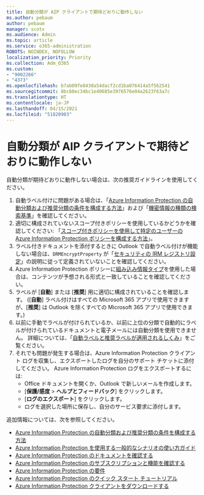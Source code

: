 ```yaml
---
title: 自動分類が AIP クライアントで期待どおりに動作しない
ms.author: pebaum
author: pebaum
manager: scotv
ms.audience: Admin
ms.topic: article
ms.service: o365-administration
ROBOTS: NOINDEX, NOFOLLOW
localization_priority: Priority
ms.collection: Adm_O365
ms.custom:
- "9002266"
- "4373"
ms.openlocfilehash: b7ab09fe8430a54dacf2cd1ba076414a5f562541
ms.sourcegitcommit: 8bc60ec34bc1e40685e3976576e04a2623f63a7c
ms.translationtype: HT
ms.contentlocale: ja-JP
ms.lasthandoff: 04/15/2021
ms.locfileid: "51820903"
---
```

# <a name="automatic-classification-not-behaving-as-expected-with-the-aip-client"></a>自動分類が AIP クライアントで期待どおりに動作しない

自動分類が期待どおりに動作しない場合は、次の推奨ガイドラインを使用してください。

1. 自動ラベル付けに問題がある場合は、「[Azure Information Protection の自動分類および推奨分類の条件を構成する方法](https://docs.microsoft.com/azure/information-protection/configure-policy-classification)」および「[機密情報の種類の検索基準](https://docs.microsoft.com/microsoft-365/compliance/sensitive-information-type-entity-definitions)」を確認してください。
2. 適切に構成されていないスコープ付きポリシーを使用しているかどうかを確認してください: 「[スコープ付きポリシーを使用して特定のユーザーの Azure Information Protection ポリシーを構成する方法](https://docs.microsoft.com/azure/information-protection/configure-policy-scope)」。
3. ラベル付きドキュメントを添付するときに Outlook で自動ラベル付けが機能しない場合は、`DRMEncryptProperty` が「[セキュリティの IRM レジストリ設定](https://docs.microsoft.com/deployoffice/security/protect-sensitive-messages-and-documents-by-using-irm-in-office#office-2016-irm-registry-key-options)」の説明に従って定義されていないことを確認してください。
4. Azure Information Protection ポリシーに[組み込み情報タイプ](https://support.office.com/article/What-the-sensitive-information-types-look-for-fd505979-76be-4d9f-b459-abef3fc9e86b)を使用した場合は、コンテンツが予想される形式と一致していることを確認してください。
5. ラベルが [**自動**] または [**推奨**] 用に適切に構成されていることを確認します。 ([**自動**] ラベル付けはすべての Microsoft 365 アプリで使用できますが、[**推奨**] は Outlook を除くすべての Microsoft 365 アプリで使用できます。)
6. 以前に手動でラベルが付けられているか、以前に上位の分類で自動的にラベルが付けられているドキュメントと電子メールには自動分類を使用できません。  詳細については、「[自動ラベルと推奨ラベルが適用されるしくみ](https://docs.microsoft.com/azure/information-protection/configure-policy-classification#how-automatic-or-recommended-labels-are-applied)」をご覧ください。
7. それでも問題が発生する場合は、Azure Information Protection クライアント ログを収集し、エクスポートしたログを自分のサポート チケットに添付してください。 Azure Information Protection ログをエクスポートするには:
    - Office ドキュメントを開くか、Outlook で新しいメールを作成します。
    - [**保護/感度** > **へルプとフィードバック**] をクリックします。
    - [**ログのエクスポート**] をクリックします。
    - ログを選択した場所に保存し、自分のサービス要求に添付します。

追加情報については、次を参照してください。

- [Azure Information Protection の自動分類および推奨分類の条件を構成する方法](https://docs.microsoft.com/azure/information-protection/configure-policy-classification)
- [Azure Information Protection を使用する一般的なシナリオの使い方ガイド](https://docs.microsoft.com/azure/information-protection/how-to-guides)
- [Azure Information Protection のドキュメントを確認する](https://docs.microsoft.com/azure/information-protection/what-is-information-protection)
- [Azure Information Protection のサブスクリプションと機能を確認する](https://azure.microsoft.com/pricing/details/information-protection)
- [Azure Information Protection の要件](https://docs.microsoft.com/azure/information-protection/get-started/requirements)
- [Azure Information Protection のクイック スタート チュートリアル](https://docs.microsoft.com/azure/information-protection/get-started/infoprotect-quick-start-tutorial)
- [Azure Information Protection クライアントをダウンロードする](https://www.microsoft.com/download/details.aspx?id=53018)
